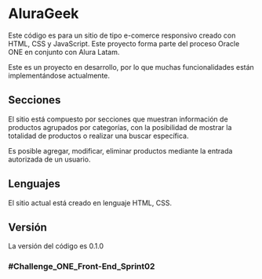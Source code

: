 # AluraGeek

Este código es para un sitio de tipo e-comerce responsivo creado con HTML, CSS y JavaScript. Este proyecto forma parte del proceso Oracle ONE en conjunto con Alura Latam.

Este es un proyecto en desarrollo, por lo que muchas funcionalidades están implementándose actualmente.

## Secciones

El sitio está compuesto por secciones que muestran información de productos agrupados por categorías, con la posibilidad de mostrar la totalidad de productos o realizar una buscar específica.

Es posible agregar, modificar, eliminar productos mediante la entrada autorizada de un usuario.

## Lenguajes

El sitio actual está creado en lenguaje HTML, CSS.

## Versión

La versión del código es 0.1.0

### #Challenge_ONE_Front-End_Sprint02
